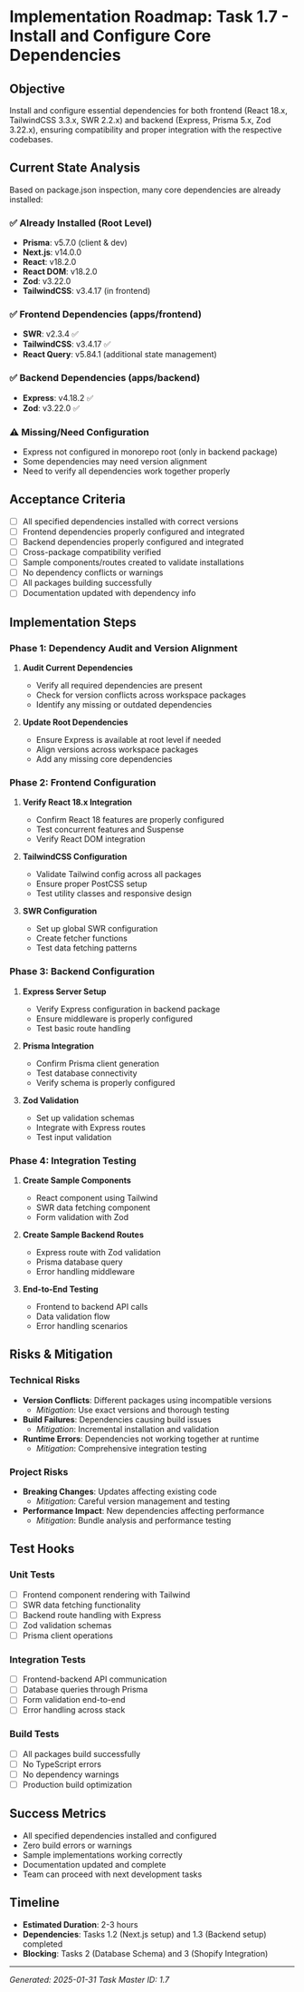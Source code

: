 # Implementation Roadmap: Task 1.7 - Install and Configure Core Dependencies

## Objective
Install and configure essential dependencies for both frontend (React 18.x, TailwindCSS 3.3.x, SWR 2.2.x) and backend (Express, Prisma 5.x, Zod 3.22.x), ensuring compatibility and proper integration with the respective codebases.

## Current State Analysis
Based on package.json inspection, many core dependencies are already installed:

### ✅ Already Installed (Root Level)
- **Prisma**: v5.7.0 (client & dev)
- **Next.js**: v14.0.0
- **React**: v18.2.0
- **React DOM**: v18.2.0
- **Zod**: v3.22.0
- **TailwindCSS**: v3.4.17 (in frontend)

### ✅ Frontend Dependencies (apps/frontend)
- **SWR**: v2.3.4 ✅
- **TailwindCSS**: v3.4.17 ✅
- **React Query**: v5.84.1 (additional state management)

### ✅ Backend Dependencies (apps/backend)
- **Express**: v4.18.2 ✅
- **Zod**: v3.22.0 ✅

### ⚠️ Missing/Need Configuration
- Express not configured in monorepo root (only in backend package)
- Some dependencies may need version alignment
- Need to verify all dependencies work together properly

## Acceptance Criteria
- [ ] All specified dependencies installed with correct versions
- [ ] Frontend dependencies properly configured and integrated
- [ ] Backend dependencies properly configured and integrated  
- [ ] Cross-package compatibility verified
- [ ] Sample components/routes created to validate installations
- [ ] No dependency conflicts or warnings
- [ ] All packages building successfully
- [ ] Documentation updated with dependency info

## Implementation Steps

### Phase 1: Dependency Audit and Version Alignment
1. **Audit Current Dependencies**
   - Verify all required dependencies are present
   - Check for version conflicts across workspace packages
   - Identify any missing or outdated dependencies

2. **Update Root Dependencies**
   - Ensure Express is available at root level if needed
   - Align versions across workspace packages
   - Add any missing core dependencies

### Phase 2: Frontend Configuration
1. **Verify React 18.x Integration**
   - Confirm React 18 features are properly configured
   - Test concurrent features and Suspense
   - Verify React DOM integration

2. **TailwindCSS Configuration**
   - Validate Tailwind config across all packages
   - Ensure proper PostCSS setup
   - Test utility classes and responsive design

3. **SWR Configuration**
   - Set up global SWR configuration
   - Create fetcher functions
   - Test data fetching patterns

### Phase 3: Backend Configuration  
1. **Express Server Setup**
   - Verify Express configuration in backend package
   - Ensure middleware is properly configured
   - Test basic route handling

2. **Prisma Integration**
   - Confirm Prisma client generation
   - Test database connectivity
   - Verify schema is properly configured

3. **Zod Validation**
   - Set up validation schemas
   - Integrate with Express routes
   - Test input validation

### Phase 4: Integration Testing
1. **Create Sample Components**
   - React component using Tailwind
   - SWR data fetching component
   - Form validation with Zod

2. **Create Sample Backend Routes**
   - Express route with Zod validation
   - Prisma database query
   - Error handling middleware

3. **End-to-End Testing**
   - Frontend to backend API calls
   - Data validation flow
   - Error handling scenarios

## Risks & Mitigation

### Technical Risks
- **Version Conflicts**: Different packages using incompatible versions
  - *Mitigation*: Use exact versions and thorough testing
- **Build Failures**: Dependencies causing build issues
  - *Mitigation*: Incremental installation and validation
- **Runtime Errors**: Dependencies not working together at runtime
  - *Mitigation*: Comprehensive integration testing

### Project Risks
- **Breaking Changes**: Updates affecting existing code
  - *Mitigation*: Careful version management and testing
- **Performance Impact**: New dependencies affecting performance
  - *Mitigation*: Bundle analysis and performance testing

## Test Hooks

### Unit Tests
- [ ] Frontend component rendering with Tailwind
- [ ] SWR data fetching functionality
- [ ] Backend route handling with Express
- [ ] Zod validation schemas
- [ ] Prisma client operations

### Integration Tests
- [ ] Frontend-backend API communication
- [ ] Database queries through Prisma
- [ ] Form validation end-to-end
- [ ] Error handling across stack

### Build Tests
- [ ] All packages build successfully
- [ ] No TypeScript errors
- [ ] No dependency warnings
- [ ] Production build optimization

## Success Metrics
- All specified dependencies installed and configured
- Zero build errors or warnings
- Sample implementations working correctly
- Documentation updated and complete
- Team can proceed with next development tasks

## Timeline
- **Estimated Duration**: 2-3 hours
- **Dependencies**: Tasks 1.2 (Next.js setup) and 1.3 (Backend setup) completed
- **Blocking**: Tasks 2 (Database Schema) and 3 (Shopify Integration)

---
*Generated: 2025-01-31*
*Task Master ID: 1.7*